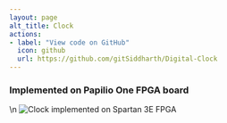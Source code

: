 ```yaml
---
layout: page
alt_title: Clock
actions:
- label: "View code on GitHub"
  icon: github
  url: https://github.com/gitSiddharth/Digital-Clock
---
```



### Implemented on Papilio One FPGA board
\n
![Clock implemented on Spartan 3E FPGA](/assets/images/digital_clock.gif)
